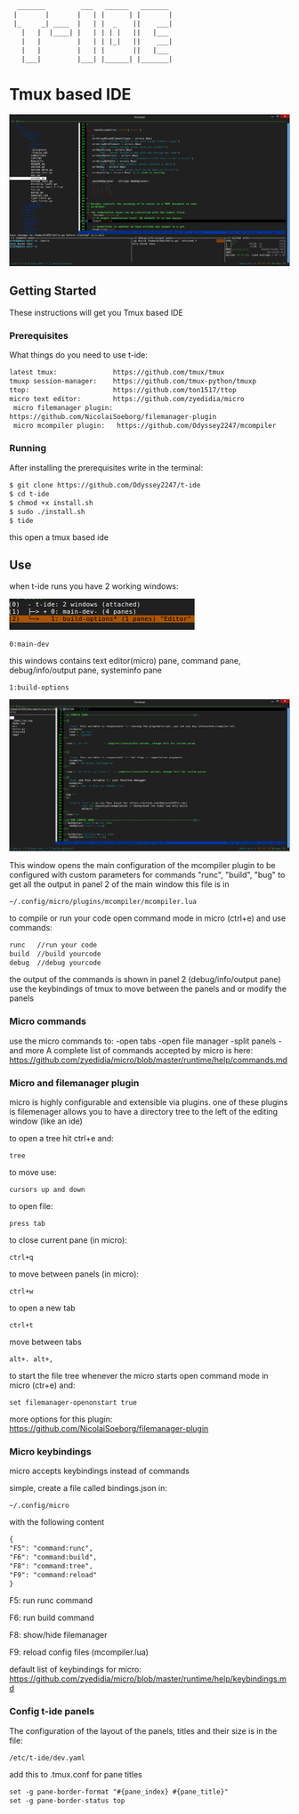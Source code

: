       _______         ___   ______   _______ 
     |       |       |   | |      | |       |
     |_     _| ____  |   | |  _    ||    ___|
       |   |  |____| |   | | | |   ||   |___ 
       |   |         |   | | |_|   ||    ___|
       |   |         |   | |       ||   |___ 
       |___|         |___| |______| |_______|

# Tmux based IDE 

![](t-ide.png)

## Getting Started

These instructions will get you Tmux based IDE

### Prerequisites

What things do you need to use t-ide:

```
latest tmux:              https://github.com/tmux/tmux
tmuxp session-manager:    https://github.com/tmux-python/tmuxp
ttop:                     https://github.com/ton1517/ttop
micro text editor:        https://github.com/zyedidia/micro
 micro filemanager plugin: https://github.com/NicolaiSoeborg/filemanager-plugin
 micro mcompiler plugin:   https://github.com/Odyssey2247/mcompiler
```

### Running

After installing the prerequisites write in the terminal:

```
$ git clone https://github.com/Odyssey2247/t-ide
$ cd t-ide
$ chmod +x install.sh
$ sudo ./install.sh
$ tide
```
this open a tmux based ide

## Use

when t-ide runs you have 2 working windows:

![](windows.png)

	0:main-dev 

this windows contains text editor(micro) pane, command pane, debug/info/output pane, systeminfo pane

	1:build-options

![](config.png)

This window opens the main configuration of the mcompiler plugin to 
be configured with custom parameters for commands "runc", "build", "bug"
to get all the output in panel 2 of the main window
this file is in

    ~/.config/micro/plugins/mcompiler/mcompiler.lua

to compile or run your code open command mode in micro (ctrl+e) and use commands:

    runc   //run your code 
    build  //build yourcode
    debug  //debug yourcode
    
the output of the commands is shown in panel 2 (debug/info/output pane)
use the keybindings of tmux to move between the panels and or modify the panels

### Micro commands

use the micro commands to:
-open tabs
-open file manager
-split panels
-and more
A complete list of commands accepted by micro is here: https://github.com/zyedidia/micro/blob/master/runtime/help/commands.md

### Micro and filemanager plugin

micro is highly configurable and extensible via plugins. 
one of these plugins is filemenager allows you to have a 
directory tree to the left of the editing window (like an ide)

to open a tree hit ctrl+e and:

    tree

to move use:

    cursors up and down  

to open file:

    press tab

to close current pane (in micro):

    ctrl+q

to move between panels (in micro):

    ctrl+w

to open a new tab 
  
    ctrl+t

move between tabs

    alt+. alt+,

to start the file tree whenever the micro starts 
open command mode in micro (ctr+e) and:

    set filemanager-openonstart true

more options for this plugin: https://github.com/NicolaiSoeborg/filemanager-plugin

### Micro keybindings

micro accepts keybindings instead of commands

simple, create a file called bindings.json in:

	~/.config/micro

with the following content

    {
    "F5": "command:runc",
    "F6": "command:build",
    "F8": "command:tree",
    "F9": "command:reload"
    }

F5: run runc command

F6: run build command

F8: show/hide filemanager

F9: reload config files (mcompiler.lua)

default list of keybindings for micro: https://github.com/zyedidia/micro/blob/master/runtime/help/keybindings.md

### Config t-ide panels

The configuration of the layout of the panels, titles and their size is in the file:

    /etc/t-ide/dev.yaml

add this to .tmux.conf for pane titles

    set -g pane-border-format "#{pane_index} #{pane_title}"
    set -g pane-border-status top
